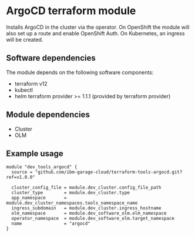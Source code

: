 # ArgoCD terraform module

Installs ArgoCD in the cluster via the operator. On OpenShift the module will also set up a route and
enable OpenShift Auth. On Kubernetes, an ingress will be created.

## Software dependencies

The module depends on the following software components:

- terraform v12
- kubectl
- helm terraform provider >= 1.1.1 (provided by terraform provider)

## Module dependencies

- Cluster
- OLM

## Example usage

```hcl-terraform
module "dev_tools_argocd" {
  source = "github.com/ibm-garage-cloud/terraform-tools-argocd.git?ref=v1.0.0"

  cluster_config_file = module.dev_cluster.config_file_path
  cluster_type        = module.dev_cluster.type
  app_namespace       = module.dev_cluster_namespaces.tools_namespace_name
  ingress_subdomain   = module.dev_cluster.ingress_hostname
  olm_namespace       = module.dev_software_olm.olm_namespace
  operator_namespace  = module.dev_software_olm.target_namespace
  name                = "argocd"
}
```
